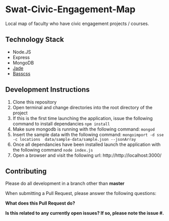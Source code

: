 # Swat-Civic-Engagement-Map
Local map of faculty who have civic engagement projects / courses.

## Technology Stack

- Node.JS
- Express
- MongoDB
- [Jade](http://jade-lang.com/)
- [Basscss](http://www.basscss.com/)

## Development Instructions

1. Clone this repository
2. Open terminal and change directories into the root directory of the project
3. If this is the first time launching the application, issue the following command to install dependancies ``` npm install ```
4. Make sure mongodb is running with the following command: ``` mongod ```
5. Insert the sample data with the following command: ``` mongoimport -d sse -c locations  data/sample-data/sample.json --jsonArray ```
6. Once all dependancies have been installed launch the application with the following command ``` node index.js ```
7. Open a browser and visit the following url: http://http://localhost:3000/

## Contributing

Please do all development in a branch other than **master**

When submitting a Pull Request, please answer the following questions:

**What does this Pull Request do?**

**Is this related to any currently open issues? If so, please note the issue #.**
